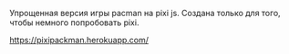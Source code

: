 Упрощенная версия игры pacman на pixi js.
Создана только для того, чтобы немного попробовать pixi.

https://pixipackman.herokuapp.com/
